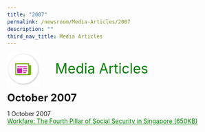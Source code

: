 ```yaml
---
title: "2007"
permalink: /newsroom/Media-Articles/2007
description: ""
third_nav_title: Media Articles
---
```


<img align="left" src="/images/icons/ico_media_articles.png" class="PressReleaseIcon"><br><font align="center" color="green" size="+3">&nbsp;&nbsp;&nbsp;&nbsp;Media Articles</font>
<br><br><br>
<font size="+2"><b>October 2007</b></font><br>

1 October 2007<br>
<a class="hyperlink" href="https://www.workfare.gov.sg/Media%20Articles/Pages/Workfare%20The%20Fourth%20Pillar%20of%20Social%20Security%20in%20Singapore.pdf">Workfare: The Fourth Pillar of Social Security in Singapore (650KB)</a>

<style>
img.PressReleaseIcon {
  height: 15%;
  width: 15%;
}
a.hyperlink {
    color:green;
  }
a.hyperlink:hover {
    color:MediumVioletRed;
}
</style>
